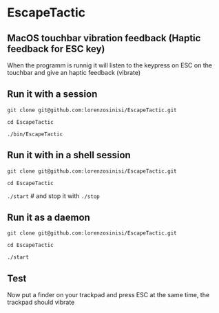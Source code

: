 # EscapeTactic

## MacOS touchbar vibration feedback (Haptic feedback for ESC key)

When the programm is runnig it will listen to the keypress on ESC on the touchbar and give an haptic feedback (vibrate) 

## Run it with a session 

`git clone git@github.com:lorenzosinisi/EscapeTactic.git`

`cd EscapeTactic`

`./bin/EscapeTactic`

## Run it with in a shell session

`git clone git@github.com:lorenzosinisi/EscapeTactic.git`

`cd EscapeTactic`

`./start` # and stop it with `./stop`

## Run it as a daemon

`git clone git@github.com:lorenzosinisi/EscapeTactic.git`

`cd EscapeTactic`

`./start`


## Test

Now put a finder on your trackpad and press ESC at the same time, the trackpad should vibrate
